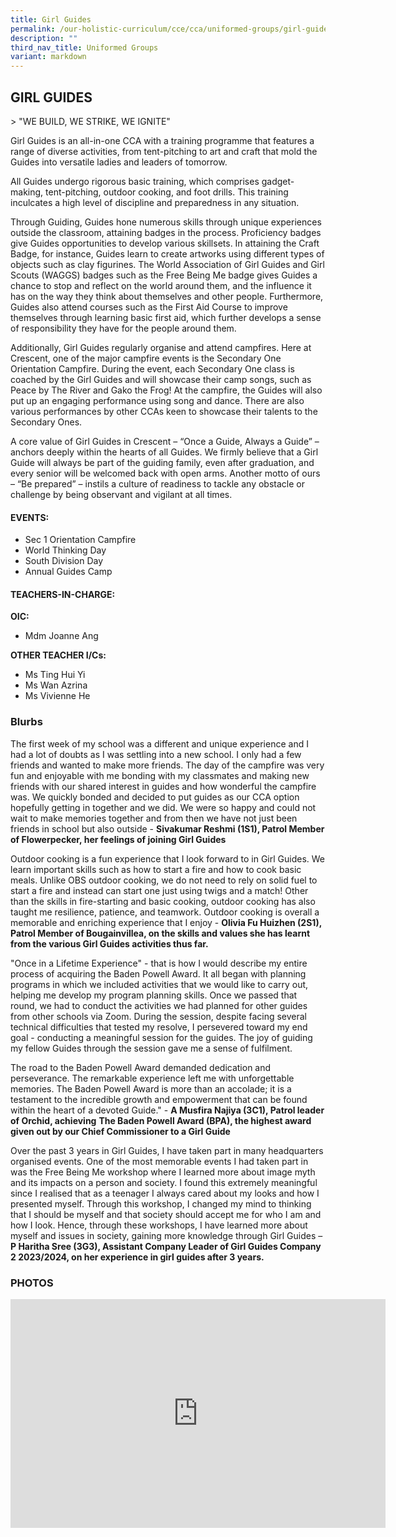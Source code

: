 ```yaml
---
title: Girl Guides
permalink: /our-holistic-curriculum/cce/cca/uniformed-groups/girl-guides/
description: ""
third_nav_title: Uniformed Groups
variant: markdown
---
```

## **GIRL GUIDES**

&gt; "WE BUILD, WE STRIKE, WE IGNITE"

Girl Guides is an all-in-one CCA with a training programme that features a range of diverse activities, from tent-pitching to art and craft that mold the Guides into versatile ladies and leaders of tomorrow.

All Guides undergo rigorous basic training, which comprises gadget-making, tent-pitching, outdoor cooking, and foot drills. This training inculcates a high level of discipline and preparedness in any situation.

Through Guiding, Guides hone numerous skills through unique experiences outside the classroom, attaining badges in the process. Proficiency badges give Guides opportunities to develop various skillsets. In attaining the Craft Badge, for instance, Guides learn to create artworks using different types of objects such as clay figurines. The World Association of Girl Guides and Girl Scouts (WAGGS) badges such as the Free Being Me badge gives Guides a chance to stop and reflect on the world around them, and the influence it has on the way they think about themselves and other people. Furthermore, Guides also attend courses such as the First Aid Course to improve themselves through learning basic first aid, which further develops a sense of responsibility they have for the people around them.

Additionally, Girl Guides regularly organise and attend campfires. Here at Crescent, one of the major campfire events is the Secondary One Orientation Campfire. During the event, each Secondary One class is coached by the Girl Guides and will showcase their camp songs, such as Peace by The River and Gako the Frog! At the campfire, the Guides will also put up an engaging performance using song and dance. There are also various performances by other CCAs keen to showcase their talents to the Secondary Ones.

A core value of Girl Guides in Crescent – “Once a Guide, Always a Guide” – anchors deeply within the hearts of all Guides. We firmly believe that a Girl Guide will always be part of the guiding family, even after graduation, and every senior will be welcomed back with open arms. Another motto of ours – “Be prepared” – instils a culture of readiness to tackle any obstacle or challenge by being observant and vigilant at all times.

#### **EVENTS:**
*   Sec 1 Orientation Campfire
*   World Thinking Day
*   South Division Day
*   Annual Guides Camp


#### **TEACHERS-IN-CHARGE:**
**OIC:**
* Mdm Joanne Ang

**OTHER TEACHER I/Cs:**
* Ms Ting Hui Yi
* Ms Wan Azrina
* Ms Vivienne He


### **Blurbs**

The first week of my school was a different and unique experience and I had a lot of doubts as I was settling into a new school. I only had a few friends and wanted to make more friends. The day of the campfire was very fun and enjoyable with me bonding with my classmates and making new friends with our shared interest in guides and how wonderful the campfire was. We quickly bonded and decided to put guides as our CCA option hopefully getting in together and we did. We were so happy and could not wait to make memories together and from then we have not just been friends in school but also outside - **Sivakumar Reshmi (1S1), Patrol Member of Flowerpecker, her feelings of joining Girl Guides**

Outdoor cooking is a fun experience that I look forward to in Girl Guides. We learn important skills such as how to start a fire and how to cook basic meals. Unlike OBS outdoor cooking, we do not need to rely on solid fuel to start a fire and instead can start one just using twigs and a match! Other than the skills in fire-starting and basic cooking, outdoor cooking has also taught me resilience, patience, and teamwork. Outdoor cooking is overall a memorable and enriching experience that I enjoy - **Olivia Fu Huizhen (2S1), Patrol Member of Bougainvillea, on the skills and values she has learnt from the various Girl Guides activities thus far.**

"Once in a Lifetime Experience" - that is how I would describe my entire process of acquiring the Baden Powell Award. It all began with planning programs in which we included activities that we would like to carry out, helping me develop my program planning skills. Once we passed that round, we had to conduct the activities we had planned for other guides from other schools via Zoom. During the session, despite facing several technical difficulties that tested my resolve, I persevered toward my end goal - conducting a meaningful session for the guides. The joy of guiding my fellow Guides through the session gave me a sense of fulfilment.

The road to the Baden Powell Award demanded dedication and perseverance. The remarkable experience left me with unforgettable memories. The Baden Powell Award is more than an accolade; it is a testament to the incredible growth and empowerment that can be found within the heart of a devoted Guide." - **A Musfira Najiya (3C1), Patrol leader of Orchid, achieving** **The Baden Powell Award (BPA), the highest award given out by our Chief Commissioner to a Girl Guide**

Over the past 3 years in Girl Guides, I have taken part in many headquarters organised events. One of the most memorable events I had taken part in was the Free Being Me workshop where I learned more about image myth and its impacts on a person and society. I found this extremely meaningful since I realised that as a teenager I always cared about my looks and how I presented myself. Through this workshop, I changed my mind to thinking that I should be myself and that society should accept me for who I am and how I look. Hence, through these workshops, I have learned more about myself and issues in society, gaining more knowledge through Girl Guides – **P Haritha Sree (3G3), Assistant Company Leader of Girl Guides Company 2 2023/2024, on her experience in girl guides after 3 years.**



### **PHOTOS** ###

<iframe allowfullscreen="true" height="366" width="600" frameborder="0" src="https://docs.google.com/presentation/d/e/2PACX-1vTLHlN6H7nbCa8Vdh8tJYuyR90QdXUzrFRM5FjmVvAOk-V5HACEe7mZwcpGBhELm_cpJqbGG5_Jlpgp/embed?start=true&amp;loop=true&amp;delayms=3000"></iframe>